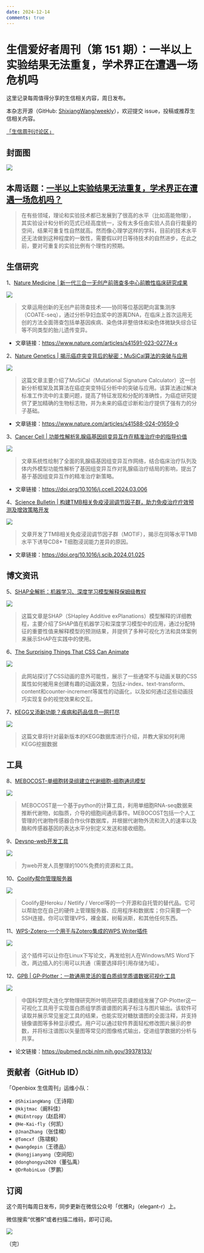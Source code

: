 ```yaml
---
date: 2024-12-14
comments: true
---
```

# 生信爱好者周刊（第 151 期）：一半以上实验结果无法重复，学术界正在遭遇一场危机吗

这里记录每周值得分享的生信相关内容，周日发布。

本杂志开源（GitHub: [ShixiangWang/weekly](https://github.com/ShixiangWang/weekly "ShixiangWang/weekly")），欢迎提交 issue，投稿或推荐生信相关内容。

[「生信周刊讨论区」](https://github.com/ShixiangWang/weekly/discussions "「生信周刊讨论区」")

## 封面图



![](https://files.mdnice.com/user/5208/d70e7c25-01c7-4f73-aeb0-614098b99e46.png)





## 本周话题：[一半以上实验结果无法重复，学术界正在遭遇一场危机吗？](https://mp.weixin.qq.com/s/H1O-erv3-1QmhoKu5m5D1Q)

> 在有些领域，理论和实验技术都已发展到了很高的水平（比如高能物理），其实验设计和分析的范式已经高度统一，没有太多任由实验人员自行裁量的空间，结果可重复性自然就高。然而像心理学这样的学科，目前的技术水平还无法做到这种程度的一致性，需要假以时日等待技术的自然进步，在此之前，要对可重复的实验比例有个理性的预期。



## 生信研究

1、[Nature Medicine │新一代三合一无创产前筛查多中心前瞻性临床研究成果](https://mp.weixin.qq.com/s/0FqkYZGuh-v9yhhspSee5g)



![](https://files.mdnice.com/user/5208/d2e68251-c52e-4b2c-81b1-8f01b3c58dc8.png)


> 文章运用创新的无创产前筛查技术——协同等位基因靶向富集测序（COATE-seq），通过分析孕妇血浆中的游离DNA，在临床上首次运用无创的方法全面筛查包括单基因疾病、染色体非整倍体和染色体微缺失综合征等不同类型的胎儿遗传变异。

- 文章链接：https://www.nature.com/articles/s41591-023-02774-x


2、[Nature Genetics | 揭示癌症突变背后的秘密：MuSiCal算法的突破与应用](https://mp.weixin.qq.com/s/FHTqs1TFf-lh8bRIMIGXfg)

![](https://files.mdnice.com/user/5208/d113f7de-b072-444f-9dcd-3e82f5b8a91f.png)

> 这篇文章主要介绍了MuSiCal（Mutational Signature Calculator）这一创新分析框架及其算法在癌症突变特征分析中的突破与应用。该算法通过解决标准工作流中的主要问题，提高了特征发现和分配的准确性，为癌症研究提供了更加精确的生物标志物，并为未来的癌症诊断和治疗提供了强有力的分子基础。
- 文章链接：https://www.nature.com/articles/s41588-024-01659-0


3、[Cancer Cell | 功能性解析乳腺癌基因组变异互作在精准治疗中的指导价值](https://mp.weixin.qq.com/s/kPrmxikuhVd_q4YfcYfupg)


![](https://files.mdnice.com/user/5208/5809b36f-a2a9-4362-a548-48a80fd3e720.png)



> 文章系统性绘制了全面的乳腺癌基因组变异互作网络，结合临床治疗队列及体内外模型功能性解析了基因组变异互作对乳腺癌治疗结局的影响，提出了基于基因组变异互作的精准治疗新策略。

- 文章链接：https://doi.org/10.1016/j.ccell.2024.03.006




4、[Science Bulletin | 构建TMB相关免疫浸润调节因子群，助力免疫治疗疗效预测及增效策略开发](https://mp.weixin.qq.com/s/5F3t6qWAEe9ibQWHpQ5Fcw)




![](https://files.mdnice.com/user/5208/b7123945-808f-494b-b17a-7c1f14680913.png)


> 文章开发了TMB相关免疫浸润调节因子群（MOTIF），揭示在同等水平TMB水平下诱导CD8+ T细胞浸润能力差异的原因。

- 文章链接：https://doi.org/10.1016/j.scib.2024.01.025

## 博文资讯

5、[SHAP全解析：机器学习、深度学习模型解释保姆级教程](https://mp.weixin.qq.com/s/R6SeyFarNfKtBtJYzcFrbg)

![](https://files.mdnice.com/user/5208/d742e45f-1fc8-479a-9426-d142381ebdc5.png)

> 这篇文章是SHAP（SHapley Additive exPlanations）模型解释的详细教程，主要介绍了SHAP值在机器学习和深度学习模型中的应用，通过分配特征的重要性值来解释模型的预测结果，并提供了多种可视化方法和具体案例来展示SHAP在实践中的使用。


6、[The Surprising Things That CSS Can Animate](https://codersblock.com/blog/the-surprising-things-that-css-can-animate/ "The Surprising Things That CSS Can Animate")

![](https://files.mdnice.com/user/5208/5cec5235-7034-4361-8293-464cbd70e20b.png)


> 此网站探讨了CSS动画的意外可能性，展示了一些通常不与动画关联的CSS属性如何被用来创建有趣的动画效果，包括z-index、text-transform、content和counter-increment等属性的动画化，以及如何通过这些动画技巧实现复杂的视觉效果和交互。







7、[KEGG又添新功能？疾病和药品信息一网打尽](https://mp.weixin.qq.com/s/lZKqcjMCQlfmLf9734SCtA)


![](https://files.mdnice.com/user/5208/bada2ee9-aa09-48db-8a4d-038658023477.png)

> 这篇文章将针对最新版本的KEGG数据库进行介绍，并教大家如何利用KEGG挖掘数据


## 工具
8、[MEBOCOST-单细胞转录组建立代谢细胞-细胞通讯模型](https://github.com/zhengrongbin/MEBOCOST "MEBOCOST-单细胞转录组建立代谢细胞-细胞通讯模型")


![](https://files.mdnice.com/user/5208/0257ce62-148e-4278-bf0c-fb9bba7b6880.png)


> MEBOCOST是一个基于python的计算工具，利用单细胞RNA-seq数据来推断代谢物，如脂质，介导的细胞间通讯事件。MEBOCOST包括一个人工管理的代谢物传感器合作伙伴数据库，并根据代谢物外流和流入的速率以及酶和传感器基因的表达水平分别定义发送和接收细胞。



9、[Devsnp-web开发工具](https://devsnap.me/ "Devsnp-web开发工具")

![](https://files.mdnice.com/user/5208/c3e35543-3687-4c9a-b3d6-42a069bb35d6.png)

> 为web开发人员整理的100%免费的资源和工具。


10、[Coolify帮你管理服务器](https://github.com/coollabsio/coolify?tab=readme-ov-file "Coolify帮你管理服务器")


![](https://files.mdnice.com/user/5208/f33fe381-1ae6-4130-b199-f99bb441cfc6.png)


> Coolify是Heroku / Netlify / Vercel等的一个开源和自托管的替代品。它可以帮助您在自己的硬件上管理服务器、应用程序和数据库；你只需要一个SSH连接。你可以管理VPS，裸金属，树莓派斯，和其他任何东西。


11、[WPS-Zotero-一个用于与Zotero集成的WPS Writer插件](https://github.com/tankwyn/WPS-Zotero "WPS-Zotero-一个用于与Zotero集成的WPS Writer插件")


![](https://files.mdnice.com/user/5208/6e1bd2fb-ec62-4db3-81ce-eada131bd0ba.png)

> 这个插件可以让你在Linux下写论文，再发给别人在Windows/MS Word下改，两边插入的引用可以共通（需要选择将引用存储为域）。

12、[GPB | GP-Plotter：一款通用灵活的蛋白质组学质谱数据可视化工具](https://mp.weixin.qq.com/s/tsoX_qaMri9XSlih4hjy0A)


![](https://files.mdnice.com/user/5208/611644bd-fc27-47a6-92e5-fa4b70d731d9.png)

> 中国科学院大连化学物理研究所叶明亮研究员课题组发展了GP-Plotter这一可视化工具用于实现蛋白质组学质谱谱图的离子标注与图片输出。该软件可读取并展示常见鉴定工具的结果，也能实现对糖肽谱图的全面注释，并支持镜像谱图等多种显示模式。用户可以通过软件界面轻松修改图片展示的参数，并将标注谱图以矢量图等常见的图像格式输出，促进组学数据的分析与共享。
- 论文链接：https://pubmed.ncbi.nlm.nih.gov/39378133/



## 贡献者（GitHub ID）

「Openbiox 生信周刊」运维小队：

- `@ShixiangWang`（王诗翔）
- `@kkjtmac`（阚科佳）
- `@NiEntropy`（赵启祥）
- `@He-Kai-fly`（何凯）
- `@JnanZhang`（张佳楠）
- `@Tomcxf`（陈啸枫）
- `@wangdepin`（王德品）
- `@kongjianyang`（空间阳）
- `@donghongyu2020`（董弘禹）
- `@DrRobinLuo`（罗鹏）


## 订阅

这个周刊每周日发布，同步更新在微信公众号「优雅R」（elegant-r）上。

微信搜索“优雅R”或者扫描二维码，即可订阅。


![](https://files.mdnice.com/user/5208/0fa151e6-3ef4-49b3-b889-b2e3f85ede35.png)


（完）

